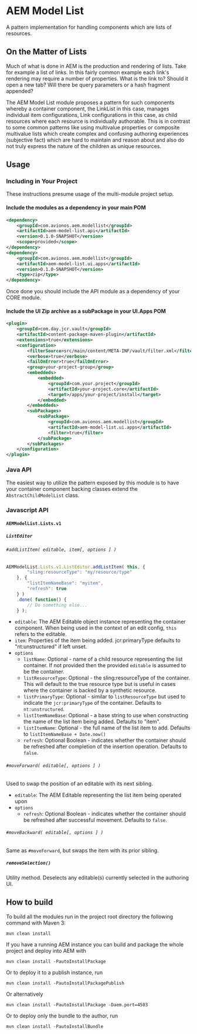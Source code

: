 # AEM Model List

A pattern implementation for handling components which are lists of 
resources.  

## On the Matter of Lists

Much of what is done in AEM is the production and rendering of lists. 
Take for example a list of links.  In this fairly common example each 
link's rendering may require a number of properties.  What is the link to?
Should it open a new tab?  Will there be query parameters or a hash fragment 
appended?  

The AEM Model List module proposes a pattern for such components whereby 
a container component, the LinkList in this case, manages individual item 
configurations, Link configurations in this case, as child resources where 
each resource is individually authorable.  This is in contrast to some 
common patterns like using multivalue properties or composite multivalue 
lists which create complex and confusing authoring experiences (subjective fact) 
which are hard to maintain and reason about and also do not truly express 
the nature of the children as unique resources.

## Usage

### Including in Your Project

These instructions presume usage of the multi-module project setup.

#### Include the modules as a dependency in your main POM

```xml
<dependency>
    <groupId>com.avionos.aem.modellist</groupId>
    <artifactId>aem-model-list.api</artifactId>
    <version>0.1.0-SNAPSHOT</version>
    <scope>provided</scope>
</dependency>
<dependency>
    <groupId>com.avionos.aem.modellist</groupId>
    <artifactId>aem-model-list.ui.apps</artifactId>
    <version>0.1.0-SNAPSHOT</version>
    <type>zip</type>
</dependency>
```

Once done you should include the API module as a dependency of your 
CORE module.

#### Include the UI Zip archive as a subPackage in your UI.Apps POM

```xml
<plugin>
    <groupId>com.day.jcr.vault</groupId>
    <artifactId>content-package-maven-plugin</artifactId>
    <extensions>true</extensions>
    <configuration>
        <filterSource>src/main/content/META-INF/vault/filter.xml</filterSource>
        <verbose>true</verbose>
        <failOnError>true</failOnError>
        <group>your-project-group</group>
        <embeddeds>
            <embedded>
                <groupId>com.your.project</groupId>
                <artifactId>your-project.core</artifactId>
                <target>/apps/your-project/install</target>
            </embedded>
        </embeddeds>
        <subPackages>
            <subPackage>
                <groupId>com.avionos.aem.modellist</groupId>
                <artifactId>aem-model-list.ui.apps</artifactId>
                <filter>true</filter>
            </subPackage>
        </subPackages>
    </configuration>
</plugin>
```

### Java API

The easiest way to utilize the pattern exposed by this module is to have 
your container component backing classes extend the `AbstractChildModelList` 
class.  

### Javascript API

#### `AEMModelList.Lists.v1`

##### `ListEditor`

###### `#addListItem( editable, item[, options ] )`

```javascript
AEMModelList.Lists.v1.ListEditor.addListItem( this, {
        "sling:resourceType": "my/resource/type"
    }, {
        "listItemNameBase": "myitem",
        "refresh": true
    } )
    .done( function() { 
        // Do something else... 
    } );
```

* `editable`: The AEM Editable object instance representing the container
  component.  When being used in the context of an edit config, `this` 
  refers to the editable.
* `item`: Properties of the item being added.  jcr:primaryType defaults to 
  "nt:unstructured" if left unset.
* `options`
  * `listName`: Optional - name of a child resource representing the list container. 
    If not provided then the provided `editable` is assumed to be the container.
  * `listResourceType`: Optional - the sling:resourceType of the container. 
    This will default to the true resource type but is useful in cases where 
    the container is backed by a synthetic resource.
  * `listPrimaryType`: Optional - similar to `listResourceType` but used to 
    indicate the `jcr:primaryType` of the container.  Defaults to `nt:unstructured`.
  * `listItemNameBase`: Optional - a base string to use when constructing the 
    name of the list item being added.  Defaults to "item".
  * `listItemName`: Optional - the full name of the list item to add.  Defaults 
    to `listItemNameBase + Date.now()`
  * `refresh`: Optional Boolean - indicates whether the container should 
    be refreshed after completion of the insertion operation. Defaults to 
    `false`.
    
###### `#moveForward( editable[, options ] )`

Used to swap the position of an editable with its next sibling.

* `editable`: The AEM Editable representing the list item being operated upon
* `options`
  * `refresh`: Optional Boolean - indicates whether the container should 
    be refreshed after successful movement.  Defaults to `false`.

###### `#moveBackward( editable[, options ] )`

Same as `#moveForward`, but swaps the item with its prior sibling.

##### `removeSelection()`

Utility method.  Deselects any editable(s) currently selected in the 
authoring UI.

## How to build

To build all the modules run in the project root directory the following command with Maven 3:

    mvn clean install

If you have a running AEM instance you can build and package the whole project and deploy into AEM with  

    mvn clean install -PautoInstallPackage
    
Or to deploy it to a publish instance, run

    mvn clean install -PautoInstallPackagePublish
    
Or alternatively

    mvn clean install -PautoInstallPackage -Daem.port=4503

Or to deploy only the bundle to the author, run

    mvn clean install -PautoInstallBundle
